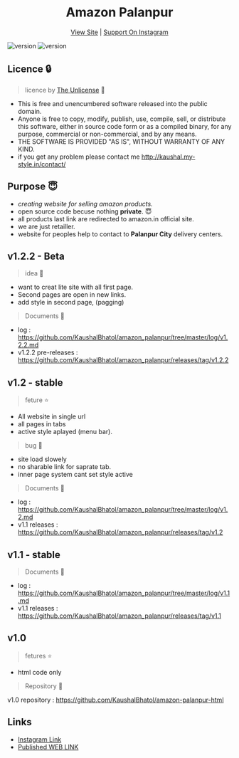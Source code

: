 <h1 align="center">Amazon Palanpur</h1> 
<p align="center"><a href="http://amazon-palanpur.ml" target="_blank">View Site</a> | <a href="http://instagram.com/amazon_palanpur/" target="_blank">Support On Instagram</a></p>

![version](https://img.shields.io/github/license/kaushalBhatol/amazon_palanpur)
![version](https://img.shields.io/badge/version-1.2-blue)


## Licence :lock:
> licence by [The Unlicense](https://github.com/KaushalBhatol/amazon_palanpur/blob/master/LICENSE) :key:

- This is free and unencumbered software released into the public domain.
- Anyone is free to copy, modify, publish, use, compile, sell, or distribute this software, either in source code form or as a compiled binary, for any purpose, commercial or non-commercial, and by any means.
- THE SOFTWARE IS PROVIDED "AS IS", WITHOUT WARRANTY OF ANY KIND.
 - if you get any problem please contact me http://kaushal.my-style.in/contact/

## Purpose :innocent:

 - *creating website for selling amazon products.*
 - open source code becuse nothing __private__. :innocent:
 - all products last link are redirected to amazon.in official site.
 - we are just retailler.
 - website for peoples help to contact to **Palanpur City** delivery centers.
 
## v1.2.2 - Beta
> idea :brain:
- want to creat lite site with all first page.
- Second pages are open in new links.
- add style in second page, (pagging)


> Documents :file_folder:
- log : https://github.com/KaushalBhatol/amazon_palanpur/tree/master/log/v1.2.2.md
- v1.2.2 pre-releases  : https://github.com/KaushalBhatol/amazon_palanpur/releases/tag/v1.2.2



## v1.2 - stable
> feture :star:
- All website in single url
- all pages in tabs
- active style aplayed (menu bar).

> bug :bug:
- site load slowely
- no sharable link for saprate tab.
- inner page system cant set style active

> Documents :file_folder:
- log : https://github.com/KaushalBhatol/amazon_palanpur/tree/master/log/v1.2.md
- v1.1 releases  : https://github.com/KaushalBhatol/amazon_palanpur/releases/tag/v1.2

## v1.1 - stable
> Documents :file_folder:
- log : https://github.com/KaushalBhatol/amazon_palanpur/tree/master/log/v1.1.md
- v1.1 releases  : https://github.com/KaushalBhatol/amazon_palanpur/releases/tag/v1.1



## v1.0

>fetures :star:
- html code only
> Repository :file_folder:

 v1.0 repository : https://github.com/KaushalBhatol/amazon-palanpur-html

## Links 

- [Instagram Link](http://instagram.com/amazon_palanpur/)
- [Published WEB LINK](http://amazon-palanpur.ml/)
